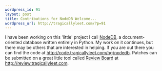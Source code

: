 ```yaml
--- 
wordpress_id: 91
layout: post
title: Contributions for NodeDB Welcome...
wordpress_url: http://tragicallyleet.com/?p=91
---
```

I have been working on this 'little' project I call <a href="/projects/nodedb">NodeDB</a>, a document-oriented database written entirely in Python.  My work on it continues, but there may be others that are interested in helping.  If you are out there you can find the code at <a href="http://code.tragicallyleet.com/hg/nodedb">http://code.tragicallyleet.com/hg/nodedb</a>.  Patches can be submitted on a great little tool called <a href="http://www.review-board.org/">Review Board</a> at <a href="http://review.tragicallyleet.com">http://review.tragicallyleet.com</a>.
